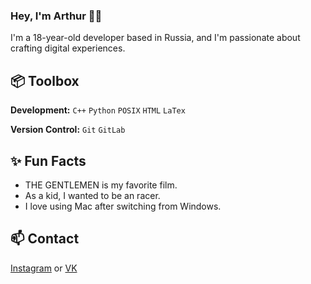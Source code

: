 ### Hey, I'm Arthur 👋🏽  

I'm a 18-year-old developer based in Russia, and I'm passionate about crafting digital experiences. 
 
## 📦 Toolbox

**Development:** `C++` `Python` `POSIX` `HTML` `LaTex` 

**Version Control:** `Git` `GitLab`

## ✨ Fun Facts 

- THE GENTLEMEN is my favorite film.
- As a kid, I wanted to be an racer.
- I love using Mac after switching from Windows.

## 📫 Contact

[Instagram](https://www.instagram.com/arc.mrx/) or 
[VK](https://vk.com/arcmrx/)
 

